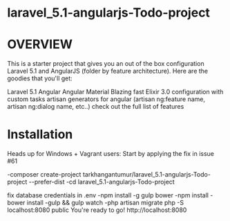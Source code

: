 # laravel_5.1-angularjs-Todo-project

# OVERVIEW

This is a starter project that gives you an out of the box configuration Laravel 5.1 and AngularJS (folder by feature architecture). Here are the goodies that you'll get:

Laravel 5.1
Angular
Angular Material
Blazing fast Elixir 3.0 configuration with custom tasks
artisan generators for angular (artisan ng:feature name, artisan ng:dialog name, etc..)
check out the full list of features

# Installation

Heads up for Windows + Vagrant users: Start by applying the fix in issue #61

-composer create-project tarkhangantumur/laravel_5.1-angularjs-Todo-project --prefer-dist
-cd laravel_5.1-angularjs-Todo-project

fix database credentials in .env
-npm install -g gulp bower
-npm install
-bower install
-gulp && gulp watch
-php artisan migrate
php -S localhost:8080 public
You're ready to go! http://localhost:8080

